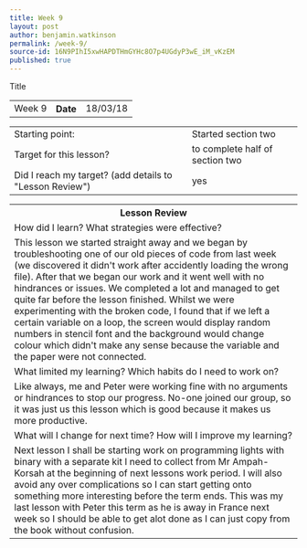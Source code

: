 ```yaml
---
title: Week 9
layout: post
author: benjamin.watkinson
permalink: /week-9/
source-id: 16N9PIhI5xwHAPDTHmGYHc8O7p4UGdyP3wE_iM_vKzEM
published: true
---
```

	

<table>
  <tr>
    <tdh>Title</hd>
    <td>Week 9</td>
    <th>Date</th>
    <td>18/03/18</td>
  </tr>
</table>


<table>
  <tr>
    <td>Starting point:</td>
    <td>Started section two</td>
  </tr>
  <tr>
    <td>Target for this lesson?</td>
    <td>to complete half of section two</td>
  </tr>
  <tr>
    <td>Did I reach my target? 
(add details to "Lesson Review")</td>
    <td>yes</td>
  </tr>
</table>


<table>
  <tr>
    <th>Lesson Review</th>
  </tr>
  <tr>
    <td>How did I learn? What strategies were effective? </td>
  </tr>
  <tr>
    <td>This lesson we started straight away and we began by troubleshooting one of our old pieces of code from last week (we discovered it didn't work after accidently loading the wrong file). After that we began our work and it went well with no hindrances or issues. We completed a lot and managed to get quite far before the lesson finished. Whilst we were experimenting with the broken code, I found that if we left a certain variable on a loop, the screen would display random numbers in stencil font and the background would change colour which didn't make any sense because the variable and the paper were not connected.</td>
  </tr>
  <tr>
    <td>What limited my learning? Which habits do I need to work on? </td>
  </tr>
  <tr>
    <td>Like always, me and Peter were working fine with no arguments or hindrances to stop our progress. No-one joined our group, so it was just us this lesson which is good because it makes us more productive. </td>
  </tr>
  <tr>
    <td>What will I change for next time? How will I improve my learning?</td>
  </tr>
  <tr>
    <td>Next lesson I shall be starting work on programming lights with binary with a separate kit I need to collect from Mr Ampah-Korsah at the beginning of next lessons work period. I will also avoid any over complications so I can start getting onto something more interesting before the term ends. This was my last lesson with Peter this term as he is away in France next week so I should be able to get alot done as I can just copy from the book without confusion. </td>
  </tr>
</table>


